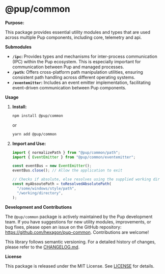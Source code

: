 # @pup/common

**Purpose:**

This package provides essential utility modules and types that are used across
multiple Pup components, including core, telemetry and api.

**Submodules**

- **`/ipc`:** Provides types and mechanisms for inter-process communication
  (IPC) within the Pup ecosystem. This is especially important for communication
  between Pup and managed processes.
- **`/path`:** Offers cross-platform path manipulation utilities, ensuring
  consistent path handling across different operating systems.
- **`/eventemitter`:** Includes an event emitter implementation, facilitating
  event-driven communication between Pup components.

**Usage**

1. **Install:**

   ```bash
   npm install @pup/common
   ```
   or
   ```bash
   yarn add @pup/common
   ```

2. **Import and Use:**

   ```typescript
   import { normalizePath } from "@pup/common/path";
   import { EventEmitter } from "@pup/common/eventemitter";

   const eventBus = new EventEmitter();
   eventBus.close(); // Allow the application to exit

   // Checks if absolute, else resolves using the supplied working directory
   const myAbsoutePath = toResolvedAbsolutePath(
     "/some/windows/style/path",
     "/working/directory",
   );
   ```

**Development and Contributions**

The `@pup/common` package is actively maintained by the Pup development team. If
you have suggestions for new utility modules, improvements, or bug fixes, please
open an issue on the GitHub repository: <https://github.com/hexagon/pup-common>.
Contributions are welcome!

This library follows semantic versioning. For a detailed history of changes,
please refer to the [CHANGELOG.md](./CHANGELOG.md).

**License**

This package is released under the MIT License. See [LICENSE](./LICENSE) for
details.
